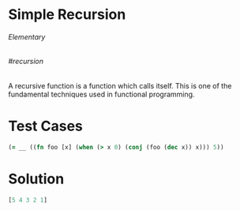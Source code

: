 # Simple Recursion

###### Elementary

###### #recursion

A recursive function is a function which calls itself. This is one of the fundamental techniques used in functional programming.

# Test Cases
```clojure
(= __ ((fn foo [x] (when (> x 0) (conj (foo (dec x)) x))) 5))
```

# Solution

```clojure
[5 4 3 2 1]
```

